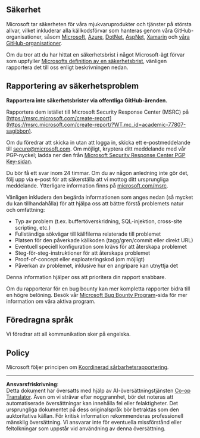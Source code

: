 <!--
CO_OP_TRANSLATOR_METADATA:
{
  "original_hash": "4ecc3bf2e27983d4c780be6f26ee6228",
  "translation_date": "2025-08-26T21:26:39+00:00",
  "source_file": "SECURITY.md",
  "language_code": "sv"
}
-->
## Säkerhet

Microsoft tar säkerheten för våra mjukvaruprodukter och tjänster på största allvar, vilket inkluderar alla källkodsförvar som hanteras genom våra GitHub-organisationer, såsom [Microsoft](https://github.com/Microsoft), [Azure](https://github.com/Azure), [DotNet](https://github.com/dotnet), [AspNet](https://github.com/aspnet), [Xamarin](https://github.com/xamarin) och [våra GitHub-organisationer](https://opensource.microsoft.com/?WT.mc_id=academic-77807-sagibbon).

Om du tror att du har hittat en säkerhetsbrist i något Microsoft-ägt förvar som uppfyller [Microsofts definition av en säkerhetsbrist](https://docs.microsoft.com/previous-versions/tn-archive/cc751383(v=technet.10)/?WT.mc_id=academic-77807-sagibbon), vänligen rapportera det till oss enligt beskrivningen nedan.

## Rapportering av säkerhetsproblem

**Rapportera inte säkerhetsbrister via offentliga GitHub-ärenden.**

Rapportera dem istället till Microsoft Security Response Center (MSRC) på [https://msrc.microsoft.com/create-report](https://msrc.microsoft.com/create-report/?WT.mc_id=academic-77807-sagibbon).

Om du föredrar att skicka in utan att logga in, skicka ett e-postmeddelande till [secure@microsoft.com](mailto:secure@microsoft.com). Om möjligt, kryptera ditt meddelande med vår PGP-nyckel; ladda ner den från [Microsoft Security Response Center PGP Key-sidan](https://www.microsoft.com/msrc/pgp-key-msrc/?WT.mc_id=academic-77807-sagibbon).

Du bör få ett svar inom 24 timmar. Om du av någon anledning inte gör det, följ upp via e-post för att säkerställa att vi mottog ditt ursprungliga meddelande. Ytterligare information finns på [microsoft.com/msrc](https://www.microsoft.com/msrc/?WT.mc_id=academic-77807-sagibbon).

Vänligen inkludera den begärda informationen som anges nedan (så mycket du kan tillhandahålla) för att hjälpa oss att bättre förstå problemets natur och omfattning:

  * Typ av problem (t.ex. buffertöverskridning, SQL-injektion, cross-site scripting, etc.)
  * Fullständiga sökvägar till källfilerna relaterade till problemet
  * Platsen för den påverkade källkoden (tagg/gren/commit eller direkt URL)
  * Eventuell speciell konfiguration som krävs för att återskapa problemet
  * Steg-för-steg-instruktioner för att återskapa problemet
  * Proof-of-concept eller exploateringskod (om möjligt)
  * Påverkan av problemet, inklusive hur en angripare kan utnyttja det

Denna information hjälper oss att prioritera din rapport snabbare.

Om du rapporterar för en bug bounty kan mer kompletta rapporter bidra till en högre belöning. Besök vår [Microsoft Bug Bounty Program](https://microsoft.com/msrc/bounty/?WT.mc_id=academic-77807-sagibbon)-sida för mer information om våra aktiva program.

## Föredragna språk

Vi föredrar att all kommunikation sker på engelska.

## Policy

Microsoft följer principen om [Koordinerad sårbarhetsrapportering](https://www.microsoft.com/msrc/cvd/?WT.mc_id=academic-77807-sagibbon).

---

**Ansvarsfriskrivning**:  
Detta dokument har översatts med hjälp av AI-översättningstjänsten [Co-op Translator](https://github.com/Azure/co-op-translator). Även om vi strävar efter noggrannhet, bör det noteras att automatiserade översättningar kan innehålla fel eller felaktigheter. Det ursprungliga dokumentet på dess originalspråk bör betraktas som den auktoritativa källan. För kritisk information rekommenderas professionell mänsklig översättning. Vi ansvarar inte för eventuella missförstånd eller feltolkningar som uppstår vid användning av denna översättning.